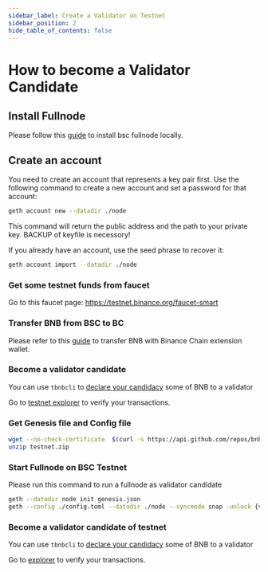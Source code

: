 ```yaml
---
sidebar_label: Create a Validator on Testnet
sidebar_position: 2
hide_table_of_contents: false
---
```


# How to become a Validator Candidate

## Install Fullnode

Please follow this [guide](fullnode.md) to install bsc fullnode locally.

## Create an account

You need to create an account that represents a key pair first. Use the following command to create a new account and set a password for that account:
```bash
geth account new --datadir ./node
```

This command will return the public address and the path to your private key. BACKUP of keyfile is necessory!

If you already have an account, use the seed phrase to recover it:

```bash
geth account import --datadir ./node
```

### Get some testnet funds from faucet

Go to this faucet page: <https://testnet.binance.org/faucet-smart>

### Transfer BNB from BSC to BC

Please refer to this [guide](https://docs.bnbchain.org/docs/binance#transfer-testnet-bnb-from-bsc-to-bc) to transfer BNB with Binance Chain extension wallet.


### Become a validator candidate

You can use `tbnbcli` to [declare your candidacy](../stake/cli-commands.md) some of BNB to a validator

Go to [testnet explorer](https://testnet-explorer.binance.org/) to verify your transactions.

### Get Genesis file and Config file
```bash
wget --no-check-certificate  $(curl -s https://api.github.com/repos/bnb-chain/bsc/releases/latest |grep browser_ |grep testnet |cut -d\" -f4)
unzip testnet.zip
```

### Start Fullnode on BSC Testnet

Please run this command to run a fullnode as validator candidate

```bash
geth --datadir node init genesis.json
geth --config ./config.toml --datadir ./node --syncmode snap -unlock {validator-address} --mine --allow-insecure-unlock 
```

### Become a validator candidate of testnet

You can use `tbnbcli` to [declare your candidacy](../stake/cli-commands.md) some of BNB to a validator

Go to [explorer](https://testnet-explorer.binance.org/) to verify your transactions.